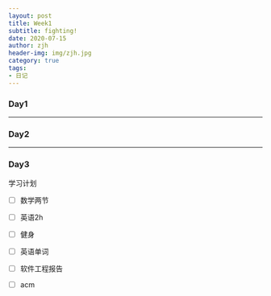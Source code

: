 ```yaml
---
layout: post
title: Week1
subtitle: fighting!
date: 2020-07-15
author: zjh
header-img: img/zjh.jpg
category: true
tags:
- 日记
---
```

### Day1
***

### Day2
***

### Day3

学习计划
* [ ] 数学两节
* [ ] 英语2h
* [ ] 健身
* [ ] 英语单词
* [ ] 软件工程报告
* [ ] acm


